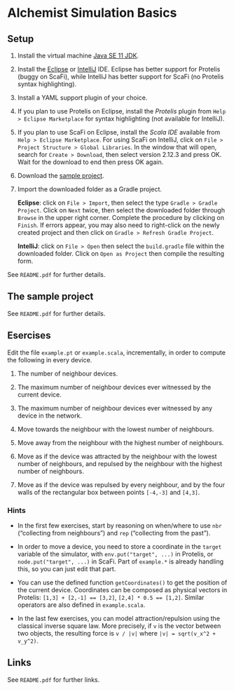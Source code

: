 # Alchemist Simulation Basics

## Setup

1)	Install the virtual machine [Java SE 11 JDK](http://oracle.com/technetwork/java/javase/downloads).

2)	Install the [Eclipse](https://eclipse.org/downloads)  or [IntelliJ](https://www.jetbrains.com/idea/download) IDE.
	Eclipse has better support for Protelis (buggy on ScaFi), while IntelliJ has better support for ScaFi (no Protelis syntax highlighting).

3)	Install a YAML support plugin of your choice.

4)	If you plan to use Protelis on Eclipse, install the *Protelis* plugin from `Help > Eclipse Marketplace`
	for syntax highlighting (not available for IntelliJ).

5)	If you plan to use ScaFi on Eclipse, install the *Scala IDE* available from `Help > Eclipse Marketplace`.
	For using ScaFi on IntelliJ, click on `File > Project Structure > Global Libraries`.
	In the window that will open, search for `Create > Download`, then select version 2.12.3 and press OK.
	Wait for the download to end then press OK again.

6)	Download the [sample project](https://bitbucket.org/gaudrito/alchemist-example).

7)	Import the downloaded folder as a Gradle project.
	
	**Eclipse**: click on `File > Import`, then select the type `Gradle > Gradle Project`.
	Click on `Next` twice, then select the downloaded folder through `Browse` in the upper right corner.
	Complete the procedure by clicking on `Finish`. If errors appear, you may also need to right-click
	on the newly created project and then click on `Gradle > Refresh Gradle Project`.
	
	**IntelliJ**: click on `File > Open` then select the `build.gradle` file within the downloaded folder.
	Click on `Open as Project` then compile the resulting form.

See `README.pdf` for further details.

## The sample project

See `README.pdf` for further details.

## Esercises

Edit the file `example.pt` or `example.scala`, incrementally, in order to compute the following in every device.

1)	The number of neighbour devices.

2)	The maximum number of neighbour devices ever witnessed by the current device.

3)	The maximum number of neighbour devices ever witnessed by any device in the network.

4)	Move towards the neighbour with the lowest number of neighbours.

5)	Move away from the neighbour with the highest number of neighbours.

6)	Move as if the device was attracted by the neighbour with the lowest number of neighbours,
        and repulsed by the neighbour with the highest number of neighbours.

7)	Move as if the device was repulsed by every neighbour, and by the four walls of the rectangular box between points `[-4,-3]` and `[4,3]`.

### Hints

*	In the first few exercises, start by reasoning on when/where to use `nbr` (“collecting from neighbours”) and `rep` (“collecting from the past”).

*	In order to move a device, you need to store a coordinate in the `target` variable of the simulator, with `env.put("target", ...)` in Protelis, or `node.put("target", ...)` in ScaFi. Part of `example.*` is already handling this, so you can just edit that part.

*	You can use the defined function `getCoordinates()` to get the position of the current device. Coordinates can be composed as physical vectors in Protelis: `[1,3] + [2,-1] == [3,2]`, `[2,4] * 0.5 == [1,2]`. Similar operators are also defined in `example.scala`.

*	In the last few exercises, you can model attraction/repulsion using the classical inverse square law. More precisely, if `v` is the vector between two objects, the resulting force is `v / |v|` where `|v| = sqrt(v_x^2 + v_y^2)`.

## Links

See `README.pdf` for further links.
